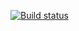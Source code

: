[![Build status](https://ci.appveyor.com/api/projects/status/qwcuno85n09hlisx?svg=true)](https://ci.appveyor.com/project/GulnazMm/pageobj)